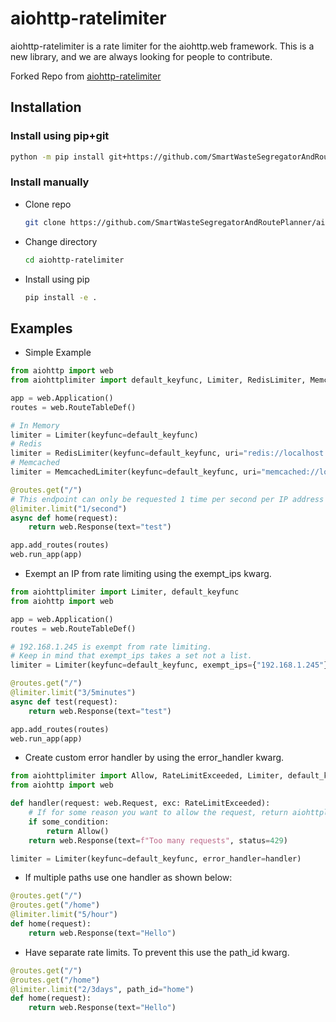 # aiohttp-ratelimiter

aiohttp-ratelimiter is a rate limiter for the aiohttp.web framework.
This is a new library, and we are always looking for people to contribute.

Forked Repo from [aiohttp-ratelimiter](https://github.com/JGLTechnologies/aiohttp-ratelimiter)

## Installation

### Install using pip+git

```bash
python -m pip install git+https://github.com/SmartWasteSegregatorAndRoutePlanner/aiohttp-ratelimiter
```

### Install manually

- Clone repo

  ```bash
  git clone https://github.com/SmartWasteSegregatorAndRoutePlanner/aiohttp-ratelimiter
  ```

- Change directory

  ```bash
  cd aiohttp-ratelimiter
  ```

- Install using pip

  ```bash
  pip install -e .
  ```

## Examples

- Simple Example

```python
from aiohttp import web
from aiohttplimiter import default_keyfunc, Limiter, RedisLimiter, MemcachedLimiter

app = web.Application()
routes = web.RouteTableDef()

# In Memory
limiter = Limiter(keyfunc=default_keyfunc)
# Redis
limiter = RedisLimiter(keyfunc=default_keyfunc, uri="redis://localhost:6379")
# Memcached
limiter = MemcachedLimiter(keyfunc=default_keyfunc, uri="memcached://localhost:11211")

@routes.get("/")
# This endpoint can only be requested 1 time per second per IP address
@limiter.limit("1/second")
async def home(request):
    return web.Response(text="test")

app.add_routes(routes)
web.run_app(app)
```

- Exempt an IP from rate limiting using the exempt_ips kwarg.

```python
from aiohttplimiter import Limiter, default_keyfunc
from aiohttp import web

app = web.Application()
routes = web.RouteTableDef()

# 192.168.1.245 is exempt from rate limiting.
# Keep in mind that exempt_ips takes a set not a list.
limiter = Limiter(keyfunc=default_keyfunc, exempt_ips={"192.168.1.245"})

@routes.get("/")
@limiter.limit("3/5minutes")
async def test(request):
    return web.Response(text="test")

app.add_routes(routes)
web.run_app(app)
```

- Create custom error handler by using the error_handler kwarg.

```python
from aiohttplimiter import Allow, RateLimitExceeded, Limiter, default_keyfunc
from aiohttp import web

def handler(request: web.Request, exc: RateLimitExceeded):
    # If for some reason you want to allow the request, return aiohttplimitertest.Allow().
    if some_condition:
        return Allow()
    return web.Response(text=f"Too many requests", status=429)

limiter = Limiter(keyfunc=default_keyfunc, error_handler=handler)
```

- If multiple paths use one handler as shown below:

```python
@routes.get("/")
@routes.get("/home")
@limiter.limit("5/hour")
def home(request):
    return web.Response(text="Hello")
```

- Have separate rate limits. To prevent this use the path_id kwarg.

```python
@routes.get("/")
@routes.get("/home")
@limiter.limit("2/3days", path_id="home")
def home(request):
    return web.Response(text="Hello")
```
